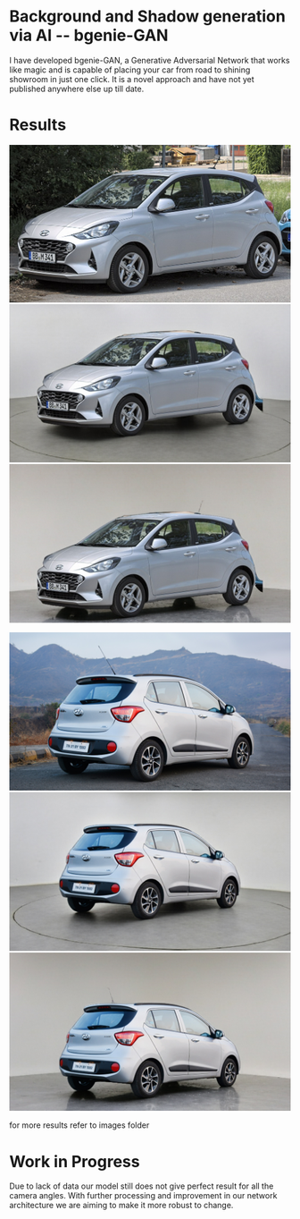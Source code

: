 # Background and Shadow generation via AI -- bgenie-GAN

I have developed bgenie-GAN, a Generative Adversarial Network that works like magic and is capable of placing your car from road to shining showroom in just one click. It is a novel approach and have not yet published anywhere else up till date.


# Results 

![](images/car_4.jpg)
![](images/_car_4.png)
![](images/car_4.png)


![](images/car_8.jpeg)
![](images/_car_8.png)
![](images/car_8.png)

for more results refer to images folder

# Work in Progress

Due to lack of data our model still does not give perfect result for all the camera angles. With further processing and improvement in our network architecture we are aiming to make it more robust to change.






